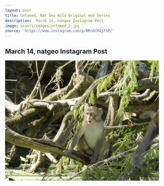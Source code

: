 ```yaml
---
layout: post
title: Untamed, Nat Geo Wild Original Web Series   
description:  March 14, natgeo Instagram Post  
image: assets/images/untamed_2.jpg
source: 'https://www.instagram.com/p/BRn8CM2jFhP/'
---
```

<h2> March 14, natgeo Instagram Post</h2>

<a id="link" href="https://www.instagram.com/p/BRn8CM2jFhP/" target="_blank"><img src="/assets/images/untamed_2.jpg"></a>

